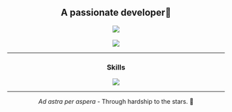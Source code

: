 <div align=center>
    <h2>A passionate developer🍯</h2>
    <img src="https://komarev.com/ghpvc/?username=hnypot&color=000000&label=Visitor+count">
</div>
<br>
<div align=center>
    <img src="https://streak-stats.demolab.com?user=hnypot&theme=dark&mode=weekly">
</div>
<hr>
<div align=center>
    <h3>Skills</h3>
    <img src="https://skillicons.dev/icons?i=html,css,javascript,astro,tailwind,php,java,python,rust,markdown&perline=10">
</div>
<hr>
<div align=center>
    <p><i>Ad astra per aspera</i> - Through hardship to the stars. 🌠</p>
</div>
